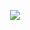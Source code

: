 <div align="center">
  
![](https://komarev.com/ghpvc/?username=notdeer&color=dcad48&style=flat-square&label=&label=&#160;ᓚᘏᗢ&#160;&#160;&abbreviated=true)
